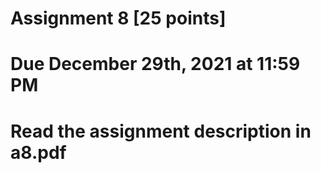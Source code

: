 # Assignment 8 [25 points]

# Due December 29th, 2021 at 11:59 PM

# Read the assignment description in a8.pdf
